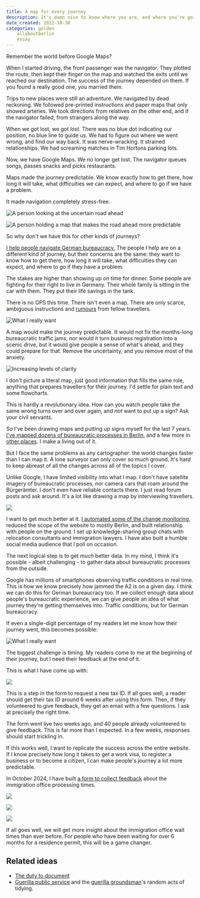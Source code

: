 ```yaml
---
title: A map for every journey
description: It's damn nice to know where you are, and where you're going.
date_created: 2022-10-30
categories: golden
    allaboutberlin
    essay
---
```


Remember the world before Google Maps?

When I started driving, the front passenger was the navigator. They plotted the route, then kept their finger on the map and watched the exits until we reached our destination. The success of the journey depended on them. If you found a really good one, you married them.

Trips to new places were still an adventure. We navigated by dead reckoning. We followed pre-printed instructions and paper maps that only showed arteries. We took directions from relatives on the other end, and if the navigator failed, from strangers along the way.

When we got lost, we got *lost*. There was no blue dot indicating our position, no blue line to guide us. We had to figure out where we went wrong, and find our way back. It was nerve-wracking. It strained relationships. We had screaming matches in Tim Hortons parking lots.

Now, we have Google Maps. We no longer get lost. The navigator queues songs, passes snacks and picks restaurants.

Maps made the journey predictable. We know exactly how to get there, how long it will take, what difficulties we can expect, and where to go if we have a problem.

It made navigation completely stress-free.

![A person looking at the uncertain road ahead](/images/illustrations/map-predictability-before.png)

![A person holding a map that makes the road ahead more predictable](/images/illustrations/map-predictability-after.png)

So why don't we have this for other kinds of journeys?

[I help people navigate German bureaucracy.](/projects/all-about-berlin) The people I help are on a different kind of journey, but their concerns are the same: they want to know how to get there, how long it will take, what difficulties they can expect, and where to go if they have a problem.

The stakes are higher than showing up on time for dinner. Some people are fighting for their right to live in Germany. Their whole family is sitting in the car with them. They put their life savings in the tank.

There is no GPS this time. There isn't even a map. There are only scarce, ambiguous instructions and [rumours](/blog/berlin-buergeramt-experiment) from fellow travellers.

![](/images/illustrations/bureaucratic-roadblock-berlin.png "What I really want")

A map would make the journey predictable. It would not fix the months-long bureaucratic traffic jams, nor would it turn business registration into a scenic drive, but it would give people a sense of what's ahead, and they could prepare for that. Remove the uncertainty, and you remove most of the anxiety.

![Increasing levels of clarity](/images/illustrations/bureaucratic-map.png)

I don't picture a literal map, just good information that fills the same role, anything that prepares travellers for their journey. I'd settle for plain text and some flowcharts.

This is hardly a revolutionary idea. How can you watch people take the same wrong turns over and over again, and *not* want to put up a sign? Ask your civil servants.

So I've been drawing maps and putting up signs myself for the last 7 years. [I've mapped dozens of bureaucratic processes in Berlin](https://allaboutberlin.com/), and a few more in [other places](/blog/indian-tourist-visa-kathmandu). I make a living out of it.

But I face the same problems as any cartographer: the world changes faster than I can map it. A lone surveyor can only cover so much ground. It's hard to keep abreast of all the changes across all of the topics I cover.

Unlike Google, I have limited visibility into what I map. I don't have satellite imagery of bureaucratic processes, nor camera cars that roam around the Bürgerämter. I don't even have reliable contacts there. I just read forum posts and ask around. It's a lot like drawing a map by interviewing travellers.

![](/images/illustrations/mapping-from-user-feedback.png)

I want to get much better at it. [I automated some of the change monitoring](https://twitter.com/aboutberlin/status/1554005282178596864), reduced the scope of the website to mostly Berlin, and built relationship with people on the ground. I set up knowledge-sharing group chats with relocation consultants and immigration lawyers. I have also built a humble social media audience that I poll on occasion.

The next logical step is to get *much* better data. In my mind, I think it's possible - albeit challenging - to gather data about bureaucratic processes from the outside.

Google has millions of smartphones observing traffic conditions in real time. This is how we know precisely how jammed the A2 is on a given day. I think we can do this for German bureaucracy too. If we collect enough data about people's bureaucratic experience, we can give people an idea of what journey they're getting themselves into. Traffic conditions, but for German bureaucracy.

If even a single-digit percentage of my readers let me know how their journey went, *this* becomes possible:

![](/images/illustrations/bureaucratic-roadblock-berlin.png "What I really want")

The biggest challenge is timing. My readers come to me at the beginning of their journey, but I need their feedback at the end of it.

This is what I have come up with:

![](/images/feedback-collection.png)

This is a step in the form to request a new tax ID. If all goes well, a reader should get their tax ID around 6 weeks after using this form. Then, if they volunteered to give feedback, they get an email with a few questions. I ask at precisely the right time.

The form went live two weeks ago, and 40 people already volunteered to give feedback. This is far more than I expected. In a few weeks, responses should start trickling in.

If this works well, I want to replicate the success across the entire website. If I know precisely how long it takes to get a work visa, to register a business or to become a citizen, I can make people's journey a lot more predictable.

In October 2024, I have built [a form to collect feedback](https://allaboutberlin.com/tools/residence-permit-feedback) about the immigration office processing times.

![](/images/blue-card-feedback.png)

![](/images/blue-card-feedback-2.png)

![](/images/blue-card-feedback-email.png)

If all goes well, we will get more insight about the immigration office wait times than ever before. For people who have been waiting for over 6 months for a residence permit, this will be a game changer.

## Related ideas

- [The duty to document](/blog/duty-to-document)
- [Guerilla public service](https://www.okwhatever.org/topics/selfie/guerrilla-public-service) and the [guerilla groundsman](https://twitter.com/guerrgroundsman)'s random acts of tidying.


